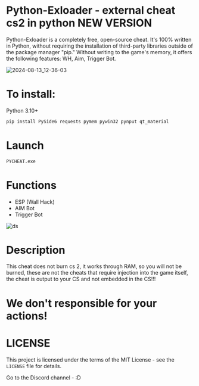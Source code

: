 # Python-Exloader - external cheat cs2 in python NEW VERSION

Python-Exloader is a completely free, open-source cheat. It's 100% written in Python, without requiring the installation of third-party libraries outside of the package manager "pip." Without writing to the game's memory, it offers the following features: WH, Aim, Trigger Bot.

![2024-08-13_12-36-03]([https://i.imgur.com/KXea18w.png)

# To install:

Python 3.10+
```sh
pip install PySide6 requests pymem pywin32 pynput qt_material
```

# Launch
```sh
PYCHEAT.exe
```

# Functions
- ESP (Wall Hack)
- AIM Bot
- Trigger Bot

![ds](https://github.com/user-attachments/assets/c8260a66-90bf-4cf9-87a7-0f3102f1cc89)

# Description
This cheat does not burn cs 2, it works through RAM, so you will not be burned, these are not the cheats that require injection into the game itself, the cheat is output to your CS and not embedded in the CS!!!

# We don't responsible for your actions!

# LICENSE
This project is licensed under the terms of the MIT License - see the `LICENSE` file for details.

Go to the Discord channel - 
:D

